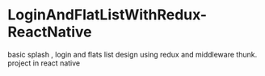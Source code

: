 # LoginAndFlatListWithRedux-ReactNative
basic splash , login and flats list design using redux and middleware thunk. project in react native 
